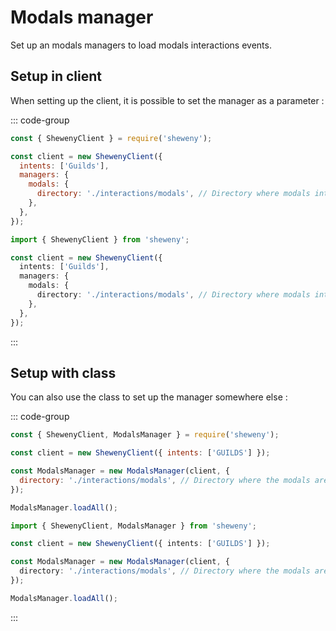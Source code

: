 # Modals manager

Set up an modals managers to load modals interactions events.

## Setup in client

When setting up the client, it is possible to set the manager as a parameter :

::: code-group

```js [Javascript CJS]
const { ShewenyClient } = require('sheweny');

const client = new ShewenyClient({
  intents: ['Guilds'],
  managers: {
    modals: {
      directory: './interactions/modals', // Directory where modals interactions are stored
    },
  },
});
```

```ts [Typescript ESM]
import { ShewenyClient } from 'sheweny';

const client = new ShewenyClient({
  intents: ['Guilds'],
  managers: {
    modals: {
      directory: './interactions/modals', // Directory where modals interactions are stored
    },
  },
});
```

:::

## Setup with class

You can also use the class to set up the manager somewhere else :

::: code-group

```js [Javascript CJS]
const { ShewenyClient, ModalsManager } = require('sheweny');

const client = new ShewenyClient({ intents: ['GUILDS'] });

const ModalsManager = new ModalsManager(client, {
  directory: './interactions/modals', // Directory where the modals are stored
});

ModalsManager.loadAll();
```

```ts [Typescript ESM]
import { ShewenyClient, ModalsManager } from 'sheweny';

const client = new ShewenyClient({ intents: ['GUILDS'] });

const ModalsManager = new ModalsManager(client, {
  directory: './interactions/modals', // Directory where the modals are stored
});

ModalsManager.loadAll();
```

:::
